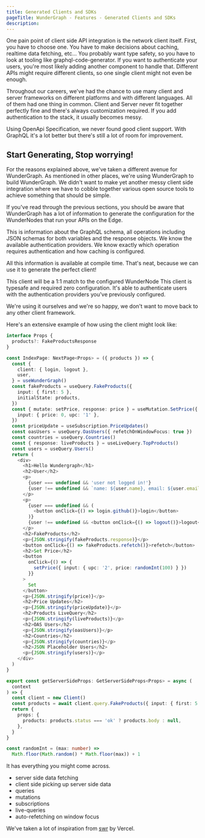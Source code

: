 ```yaml
---
title: Generated Clients and SDKs
pageTitle: WunderGraph - Features - Generated Clients and SDKs
description:
---
```


One pain point of client side API integration is the network client itself.
First, you have to choose one.
You have to make decisions about caching, realtime data fetching, etc...
You probably want type safety, so you have to look at tooling like graphql-code-generator.
If you want to authenticate your users, you're most likely adding another component to handle that.
Different APIs might require different clients, so one single client might not even be enough.

Throughout our careers, we've had the chance to use many client and server frameworks on different platforms and with different languages.
All of them had one thing in common.
Client and Server never fit together perfectly fine and there's always customization required.
If you add authentication to the stack, it usually becomes messy.

Using OpenApi Specification, we never found good client support.
With GraphQL it's a lot better but there's still a lot of room for improvement.

## Start Generating, Stop worrying!

For the reasons explained above, we've taken a different avenue for WunderGraph.
As mentioned in other places, we're using WunderGraph to build WunderGraph.
We didn't want to make yet another messy client side integration where we have to cobble together various open source tools to achieve something that should be simple.

If you've read through the previous sections,
you should be aware that WunderGraph has a lot of information to generate the configuration for the WunderNodes that run your APIs on the Edge.

This is information about the GraphQL schema, all operations including JSON schemas for both variables and the response objects.
We know the available authentication providers.
We know exactly which operation requires authentication and how caching is configured.

All this information is available at compile time.
That's neat, because we can use it to generate the perfect client!

This client will be a 1:1 match to the configured WunderNode
This client is typesafe and required zero configuration.
It's able to authenticate users with the authentication providers you've previously configured.

We're using it ourselves and we're so happy, we don't want to move back to any other client framework.

Here's an extensive example of how using the client might look like:

```typescript jsx
interface Props {
  products?: FakeProductsResponse
}

const IndexPage: NextPage<Props> = ({ products }) => {
  const {
    client: { login, logout },
    user,
  } = useWunderGraph()
  const fakeProducts = useQuery.FakeProducts({
    input: { first: 5 },
    initialState: products,
  })
  const { mutate: setPrice, response: price } = useMutation.SetPrice({
    input: { price: 0, upc: '1' },
  })
  const priceUpdate = useSubscription.PriceUpdates()
  const oasUsers = useQuery.OasUsers({ refetchOnWindowFocus: true })
  const countries = useQuery.Countries()
  const { response: liveProducts } = useLiveQuery.TopProducts()
  const users = useQuery.Users()
  return (
    <div>
      <h1>Hello Wundergraph</h1>
      <h2>User</h2>
      <p>
        {user === undefined && 'user not logged in!'}
        {user !== undefined && `name: ${user.name}, email: ${user.email}`}
      </p>
      <p>
        {user === undefined && (
          <button onClick={() => login.github()}>login</button>
        )}
        {user !== undefined && <button onClick={() => logout()}>logout</button>}
      </p>
      <h2>FakeProducts</h2>
      <p>{JSON.stringify(fakeProducts.response)}</p>
      <button onClick={() => fakeProducts.refetch()}>refetch</button>
      <h2>Set Price</h2>
      <button
        onClick={() => {
          setPrice({ input: { upc: '2', price: randomInt(100) } })
        }}
      >
        Set
      </button>
      <p>{JSON.stringify(price)}</p>
      <h2>Price Updates</h2>
      <p>{JSON.stringify(priceUpdate)}</p>
      <h2>Products LiveQuery</h2>
      <p>{JSON.stringify(liveProducts)}</p>
      <h2>OAS Users</h2>
      <p>{JSON.stringify(oasUsers)}</p>
      <h2>Countries</h2>
      <p>{JSON.stringify(countries)}</p>
      <h2>JSON Placeholder Users</h2>
      <p>{JSON.stringify(users)}</p>
    </div>
  )
}

export const getServerSideProps: GetServerSideProps<Props> = async (
  context
) => {
  const client = new Client()
  const products = await client.query.FakeProducts({ input: { first: 5 } })
  return {
    props: {
      products: products.status === 'ok' ? products.body : null,
    },
  }
}

const randomInt = (max: number) =>
  Math.floor(Math.random() * Math.floor(max)) + 1
```

It has everything you might come across.

- server side data fetching
- client side picking up server side data
- queries
- mutations
- subscriptions
- live-queries
- auto-refetching on window focus

We've taken a lot of inspiration from [swr](https://swr.vercel.app/) by Vercel.
